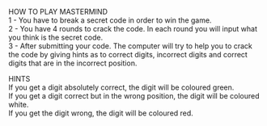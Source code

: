 HOW TO PLAY MASTERMIND<br>
1 - You have to break a secret code in order to win the game.<br>
2 - You have 4 rounds to crack the code. In each round you will input what you think is the secret code.<br>
3 - After submitting your code. The computer will try to help you to crack the code by giving hints as to correct digits, incorrect digits and correct digits that are in the incorrect position.<br>

HINTS<br>
If you get a digit absolutely correct, the digit will be coloured green.<br>
If you get a digit correct but in the wrong position, the digit will be coloured white.<br>
If you get the digit wrong, the digit will be coloured red.<br>
